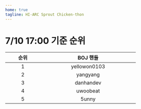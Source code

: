 ```yaml
---
home: true
tagline: HI-ARC Sprout Chicken-thon
---
```


# 7/10 17:00 기준 순위

<div class="center">

| <span style="display: inline-block; width:10vw">순위</span> | <span style="display: inline-block; width:30vw">BOJ 핸들</span> |
|:---:|:-------:|
| 1 | yellowon0103 |
| 2 | yangyang |
| 3 | danhandev |
| 4 | uwoobeat |
| 5 | 5unny |

</div>
